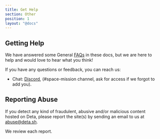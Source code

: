```yaml
---
title: Get Help
section: Other
position: 1
layout: "@docs"
---
```


## Getting Help

We have answered some General [FAQs](/docs/en/other/faq) in these docs, but we are here to help and would love to hear what you think!

If you have any questions or feedback, you can reach us:
- Chat: [Discord](https://go.deta.dev/discord), (#space-mission channel, ask for access if we forgot to add you).

## Reporting Abuse

If you detect any kind of fraudulent, abusive and/or malicious content hosted on Deta, please report the site(s) by sending an email to us at [abuse@deta.sh](mailto:abuse@deta.sh).

We review each report.
